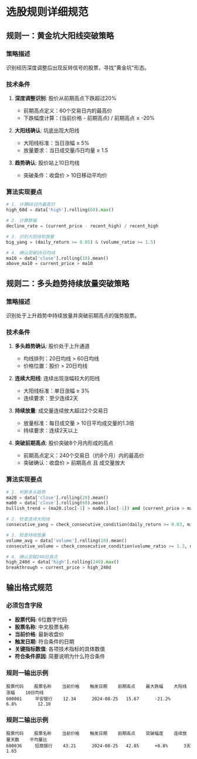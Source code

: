 # 选股规则详细规范

## 规则一：黄金坑大阳线突破策略

### 策略描述
识别经历深度调整后出现反转信号的股票，寻找"黄金坑"形态。

### 技术条件
1. **深度调整识别**: 股价从前期高点下跌超过20%
   - 前期高点定义：60个交易日内的最高价
   - 下跌幅度计算：(当前价格 - 前期高点) / 前期高点 ≤ -20%

2. **大阳线确认**: 坑底出现大阳线
   - 大阳线标准：当日涨幅 ≥ 5%
   - 放量要求：当日成交量/5日均量 ≥ 1.5

3. **趋势确认**: 股价站上10日均线
   - 突破条件：收盘价 > 10日移动平均价

### 算法实现要点
```python
# 1. 计算60日内最高价
high_60d = data['high'].rolling(60).max()

# 2. 计算跌幅
decline_rate = (current_price - recent_high) / recent_high

# 3. 识别大阳线和放量
big_yang = (daily_return >= 0.05) & (volume_ratio >= 1.5)

# 4. 确认突破10日均线
ma10 = data['close'].rolling(10).mean()
above_ma10 = current_price > ma10
```

## 规则二：多头趋势持续放量突破策略

### 策略描述
识别处于上升趋势中持续放量并突破前期高点的强势股票。

### 技术条件
1. **多头趋势确认**: 股价处于上升通道
   - 均线排列：20日均线 > 60日均线
   - 价格位置：股价 > 20日均线

2. **连续大阳线**: 连续出现涨幅较大的阳线
   - 大阳线标准：单日涨幅 ≥ 3%
   - 连续要求：至少连续2天

3. **持续放量**: 成交量连续放大超过2个交易日
   - 放量标准：每日成交量 > 10日平均成交量的1.3倍
   - 持续要求：连续2天以上

4. **突破前期高点**: 股价突破8个月内形成的高点
   - 前期高点定义：240个交易日（约8个月）内的最高价
   - 突破确认：收盘价 > 前期高点 且 成交量放大

### 算法实现要点
```python
# 1. 判断多头趋势
ma20 = data['close'].rolling(20).mean()
ma60 = data['close'].rolling(60).mean()
bullish_trend = (ma20.iloc[-1] > ma60.iloc[-1]) and (current_price > ma20.iloc[-1])

# 2. 检查连续大阳线
consecutive_yang = check_consecutive_condition(daily_return >= 0.03, min_days=2)

# 3. 检查持续放量
volume_avg = data['volume'].rolling(10).mean()
consecutive_volume = check_consecutive_condition(volume_ratio >= 1.3, min_days=2)

# 4. 确认突破240日高点
high_240d = data['high'].rolling(240).max()
breakthrough = current_price > high_240d
```

## 输出格式规范

### 必须包含字段
- **股票代码**: 6位数字代码
- **股票名称**: 中文股票名称  
- **当前价格**: 最新收盘价
- **触发日期**: 符合条件的日期
- **关键指标数值**: 各项技术指标的具体数值
- **符合条件原因**: 简要说明为什么符合条件

### 规则一输出示例
```
股票代码    股票名称    当前价格    触发日期    前期高点    最大跌幅    大阳线涨幅    10日均线
000001     平安银行    12.34      2024-08-25   15.67      -21.2%     6.8%        12.10
```

### 规则二输出示例  
```
股票代码    股票名称    当前价格    触发日期    前期高点    突破幅度    连续放量天数    平均量比
600036     招商银行    43.21      2024-08-25   42.85      +0.8%      3天          1.65
```